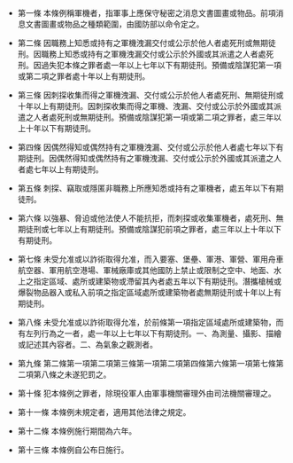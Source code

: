 * 第一條 本條例稱軍機者，指軍事上應保守秘密之消息文書圖畫或物品。前項消息文書圖畫或物品之種類範圍，由國防部以命令定之。

* 第二條 因職務上知悉或持有之軍機洩漏交付或公示於他人者處死刑或無期徒刑。因職務上知悉或持有之軍機洩漏交付或公示於外國或其派遣之人者處死刑。因過失犯本條之罪者處一年以上七年以下有期徒刑。預備或陰謀犯第一項或第二項之罪者處十年以上有期徒刑。

* 第三條 因刺探收集而得之軍機洩漏、交付或公示於他人者處死刑、無期徒刑或十年以上有期徒刑。因刺探收集而得之軍機、洩漏、交付或公示於外國或其派遣之人者處死刑或無期徒刑。預備或陰謀犯第一項或第二項之罪者，處三年以上十年以下有期徒刑。

* 第四條 因偶然得知或偶然持有之軍機洩漏、交付或公示於他人者處七年以下有期徒刑。因偶然得知或偶然持有之軍機洩漏、交付或公示於外國或其派遣之人者處七年以上有期徒刑。

* 第五條 刺探、竊取或隱匿非職務上所應知悉或持有之軍機者，處五年以下有期徒刑。

* 第六條 以強暴、脅迫或他法使人不能抗拒，而刺探或收集軍機者，處死刑、無期徒刑或七年以上有期徒刑。預備或陰謀犯前項之罪者，處三年以上十年以下有期徒刑。

* 第七條 未受允准或以詐術取得允准，而入要塞、堡壘、軍港、軍營、軍用舟車航空器、軍用航空港場、軍械廠庫或其他國防上禁止或限制之空中、地面、水上之指定區域、處所或建築物或滯留其內者處五年以下有期徒刑。潛攜槍械或爆裂物品器入或私入前項之指定區域處所或建築物者處無期徒刑或十年以上有期徒刑。

* 第八條 未受允准或以詐術取得允准，於前條第一項指定區域處所或建築物，而有左列行為之一者，處一年以上七年以下有期徒刑。一、為測量、攝影、描繪或記述其內容者。二、為氣象之觀測者。

* 第九條 第二條第一項第二項第三條第一項第二項第四條第六條第一項第七條第二項第八條之未遂犯罰之。

* 第十條 犯本條例之罪者，除現役軍人由軍事機關審理外由司法機關審理之。

* 第十一條 本條例未規定者，適用其他法律之規定。

* 第十二條 本條例施行期間為六年。

* 第十三條 本條例自公布日施行。

